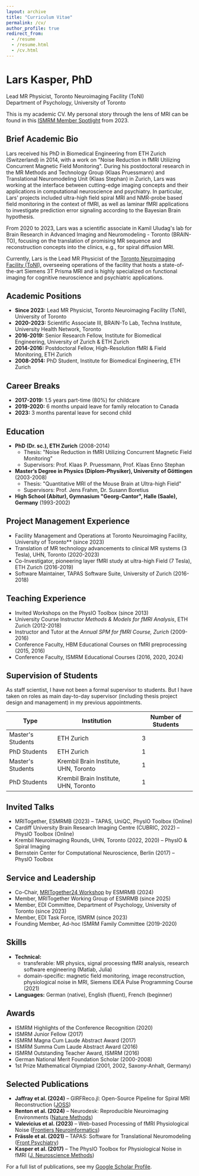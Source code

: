 ```yaml
---
layout: archive
title: "Curriculum Vitae"
permalink: /cv/
author_profile: true
redirect_from:
  - /resume
  - /resume.html
  - /cv.html
---
```


# Lars Kasper, PhD  
Lead MR Physicist, Toronto Neuroimaging Facility (ToNI)  
Department of Psychology, University of Toronto  

This is my academic CV. My personal story through the lens of MRI can be found in this [ISMRM Member Spotlight](https://www.ismrm.org/member-spotlight/lars-kasper/) from 2023.

## Brief Academic Bio
Lars received his PhD in Biomedical Engineering from ETH Zurich (Switzerland) in 2014, with a work on "Noise Reduction in fMRI Utilizing Concurrent Magnetic Field Monitoring". During his postdoctoral research in the MR Methods and Technology Group (Klaas Pruessmann) and Translational Neuromodeling Unit (Klaas Stephan) in Zurich, Lars was working at the interface between cutting-edge imaging concepts and their applications in computational neuroscience and psychiatry. In particular, Lars' projects included ultra-high field spiral MRI and NMR-probe based field monitoring in the context of fMRI, as well as laminar fMRI applications to investigate prediction error signaling according to the Bayesian Brain hypothesis.
 
From 2020 to 2023, Lars was a scientific associate in Kamil Uludag's lab for Brain Research in Advanced Imaging and Neuromodeling - Toronto (BRAIN-TO), focusing on the translation of promising MR sequence and reconstruction concepts into the clinics, e.g., for spiral diffusion MRI.

Currently, Lars is the Lead MR Physicist of the [Toronto Neuroimaging Facility (ToNI)](https://toni.psych.utoronto.ca), overseeing operations of the facility that hosts a state-of-the-art Siemens 3T Prisma MRI and is highly specialized on functional imaging for cognitive neuroscience and psychiatric applications.


## Academic Positions  
- **Since 2023:** Lead MR Physicist, Toronto Neuroimaging Facility (ToNI), University of Toronto  
- **2020-2023:** Scientific Associate III, BRAIN-To Lab, Techna Institute, University Health Network, Toronto  
- **2016-2019:** Senior Research Fellow, Institute for Biomedical Engineering, University of Zurich & ETH Zurich  
- **2014-2016:** Postdoctoral Fellow, High-Resolution fMRI & Field Monitoring, ETH Zurich  
- **2008-2014:** PhD Student, Institute for Biomedical Engineering, ETH Zurich  

## Career Breaks  
- **2017-2019:** 1.5 years part-time (80%) for childcare  
- **2019-2020:** 6 months unpaid leave for family relocation to Canada  
- **2023:** 3 months parental leave for second child  

## Education  
- **PhD (Dr. sc.), ETH Zurich** (2008-2014)  
  - Thesis: "Noise Reduction in fMRI Utilizing Concurrent Magnetic Field Monitoring"  
  - Supervisors: Prof. Klaas P. Pruessmann, Prof. Klaas Enno Stephan  
- **Master’s Degree in Physics (Diplom-Physiker), University of Göttingen** (2003-2008)  
  - Thesis: "Quantitative MRI of the Mouse Brain at Ultra-high Field"  
  - Supervisors: Prof. Jens Frahm, Dr. Susann Boretius  
- **High School (Abitur), Gymnasium "Georg-Cantor", Halle (Saale), Germany** (1993-2002)  

## Project Management Experience  
- Facility Management and Operations at Toronto Neuroimaging Facility, University of Toronto** (since 2023)  
- Translation of MR technology advancements to clinical MR systems (3 Tesla), UHN, Toronto (2020-2023)  
- Co-Investigator, pioneering layer fMRI study at ultra-high Field (7 Tesla), ETH Zurich (2016-2019)  
- Software Maintainer, TAPAS Software Suite, University of Zurich (2016-2018)  

## Teaching Experience  
- Invited Workshops on the PhysIO Toolbox (since 2013)  
- University Course Instructor *Methods & Models for fMRI Analysis*, ETH Zurich (2012-2018)  
- Instructor and Tutor at the *Annual SPM for fMRI Course, Zurich* (2009-2016)  
- Conference Faculty, HBM Educational Courses on fMRI preprocessing (2015, 2016)  
- Conference Faculty, ISMRM Educational Courses (2016, 2020, 2024)  

## Supervision of Students  
As staff scientist, I have not been a formal supervisor to students. But I have taken on roles as main day-to-day supervisor (including thesis project design and management) in my previous appointments.

| Type  | Institution  | Number of Students  |
|-------|-------------|--------------------|
| Master's Students | ETH Zurich  | 3 |
| PhD Students  | ETH Zurich  | 1 |
| Master's Students | Krembil Brain Institute, UHN, Toronto | 1 |
| PhD Students  | Krembil Brain Institute, UHN, Toronto | 1 |

## Invited Talks  
- MRITogether, ESMRMB (2023) – TAPAS, UniQC, PhysIO Toolbox (Online)  
- Cardiff University Brain Research Imaging Centre (CUBRIC, 2022) – PhysIO Toolbox (Online)  
- Krembil Neuroimaging Rounds, UHN, Toronto (2022, 2020) – PhysIO & Spiral Imaging  
- Bernstein Center for Computational Neuroscience, Berlin (2017) – PhysIO Toolbox  

## Service and Leadership 
- Co-Chair, [MRITogether24 Workshop](https://mritogether.esmrmb.org) by ESMRMB (2024)  
- Member, MRITogether Working Group of ESMRMB (since 2025)  
- Member, EDI Committee, Department of Psychology, University of Toronto (since 2023)  
- Member, EDI Task Force, ISMRM (since 2023) 
- Founding Member, Ad-hoc ISMRM Family Committee (2019-2020)

## Skills  
- **Technical:** 
    - transferable: MR physics, signal processing fMRI analysis, research software engineering (Matlab, Julia)
    - domain-specific: magnetic field monitoring, image reconstruction, physiological noise in MRI, Siemens IDEA Pulse Programming Course (2021) 
- **Languages:** German (native), English (fluent), French (beginner)  

## Awards  
- ISMRM Highlights of the Conference Recognition (2020)  
- ISMRM Junior Fellow (2017)
- ISMRM Magna Cum Laude Abstract Award (2017)  
- ISMRM Summa Cum Laude Abstract Award (2016)
- ISMRM Outstanding Teacher Award, ISMRM (2016) 
- German National Merit Foundation Scholar (2000-2008)  
- 1st Prize Mathematical Olympiad (2001, 2002, Saxony-Anhalt, Germany)

## Selected Publications  
- **Jaffray et al. (2024)** – GIRFReco.jl: Open-Source Pipeline for Spiral MRI Reconstruction ([JOSS](https://doi.org/10.21105/joss.05877))  
- **Renton et al. (2024)** – Neurodesk: Reproducible Neuroimaging Environments ([Nature Methods](https://doi.org/10.1038/s41592-023-02145-x))  
- **Valevicius et al. (2023)** – Web-based Processing of fMRI Physiological Noise ([Frontiers Neuroinformatics](https://doi.org/10.3389/fninf.2023.1251023))  
- **Frässle et al. (2021)** – TAPAS: Software for Translational Neuromodeling ([Front Psychiatry](https://doi.org/10.3389/fpsyt.2021.680811))  
- **Kasper et al. (2017)** – The PhysIO Toolbox for Physiological Noise in fMRI ([J. Neuroscience Methods](https://doi.org/10.1016/j.jneumeth.2016.10.019))  

For a full list of publications, see my [Google Scholar Profile](https://scholar.google.com/citations?user=PL1XGecAAAAJ).

